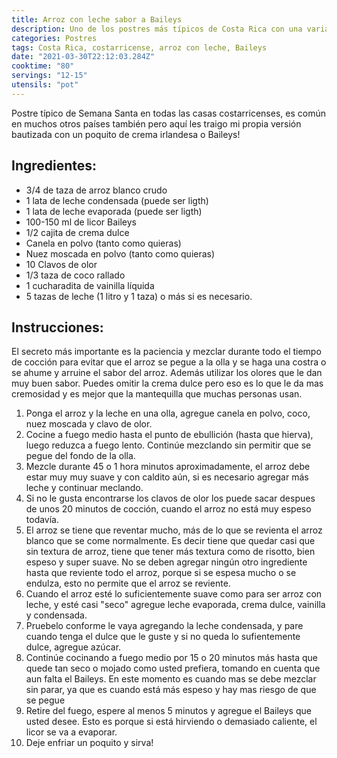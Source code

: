 ```yaml
---
title: Arroz con leche sabor a Baileys
description: Uno de los postres más típicos de Costa Rica con una variación muy particular
categories: Postres
tags: Costa Rica, costarricense, arroz con leche, Baileys
date: "2021-03-30T22:12:03.284Z"
cooktime: "80"
servings: "12-15"
utensils: "pot"
---
```


Postre típico de Semana Santa en todas las casas costarricenses, es común en muchos otros países también pero aquí les traigo mi propia versión bautizada con un poquito de crema irlandesa o Baileys!

## Ingredientes:

- 3/4 de taza de arroz blanco crudo
- 1 lata de leche condensada (puede ser ligth)
- 1 lata de leche evaporada (puede ser ligth)
- 100-150 ml de licor Baileys
- 1/2 cajita de crema dulce
- Canela en polvo (tanto como quieras)
- Nuez moscada en polvo (tanto como quieras)
- 10 Clavos de olor
- 1/3 taza de coco rallado
- 1 cucharadita de vainilla líquida
- 5 tazas de leche (1 litro y 1 taza) o más si es necesario.

## Instrucciones:

El secreto más importante es la paciencia y mezclar durante todo el tiempo de cocción para evitar que el arroz se pegue a la olla y se haga una costra o se ahume y arruine el sabor del arroz. Además utilizar los olores que le dan muy buen sabor. Puedes omitir la crema dulce pero eso es lo que le da mas cremosidad y es mejor que la mantequilla que muchas personas usan.

1. Ponga el arroz y la leche en una olla, agregue canela en polvo, coco, nuez moscada y clavo de olor.
2. Cocine a fuego medio hasta el punto de ebullición (hasta que hierva), luego reduzca a fuego lento. Continúe mezclando sin permitir que se pegue del fondo de la olla.
3. Mezcle durante 45 o 1 hora minutos aproximadamente, el arroz debe estar muy muy suave y con caldito aún, si es necesario agregar más leche y continuar meclando.
4. Si no le gusta encontrarse los clavos de olor los puede sacar despues de unos 20 minutos de cocción, cuando el arroz no está muy espeso todavía.
5. El arroz se tiene que reventar mucho, más de lo que se revienta el arroz blanco que se come normalmente. Es decir tiene que quedar casi que sin textura de arroz, tiene que tener más textura como de risotto, bien espeso y super suave. No se deben agregar ningún otro ingrediente hasta que reviente todo el arroz, porque si se espesa mucho o se endulza, esto no permite que el arroz se reviente.
6. Cuando el arroz esté lo suficientemente suave como para ser arroz con leche, y esté casi "seco" agregue leche evaporada, crema dulce, vainilla y condensada.
7. Pruebelo conforme le vaya agregando la leche condensada, y pare cuando tenga el dulce que le guste y si no queda lo sufientemente dulce, agregue azúcar.
8. Continúe cocinando a fuego medio por 15 o 20 minutos más hasta que quede tan seco o mojado como usted prefiera, tomando en cuenta que aun falta el Baileys. En este momento es cuando mas se debe mezclar sin parar, ya que es cuando está más espeso y hay mas riesgo de que se pegue
9. Retire del fuego, espere al menos 5 minutos y agregue el Baileys que usted desee. Esto es porque si está hirviendo o demasiado caliente, el licor se va a evaporar.
10. Deje enfriar un poquito y sirva!
